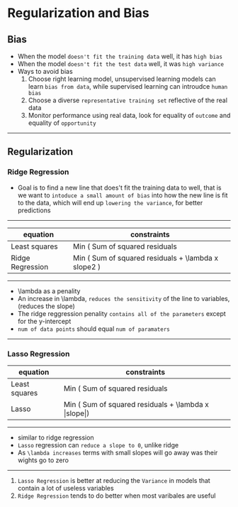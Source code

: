 # Regularization and Bias


## Bias
- When the model `doesn't fit the training data` well, it has `high bias`
- When the model `doesn't fit the test data` well, it was `high variance`
- Ways to avoid bias
    1. Choose right learning model, unsupervised learning models can learn `bias from data`, while supervised learning can introudce `human bias`
    2. Choose  a diverse `representative training set` reflective of the real data
    3. Monitor performance using real data, look for equality of `outcome` and equality of `opportunity`

---
## Regularization

### Ridge Regression

- Goal is to find a new line that does't fit the training data to well, that is we want to `intoduce a small amount of bias` into how the new line is fit to the data, which will end up `lowering the variance`, for better predictions

---

| equation         | constraints                                         |
|------------------|-----------------------------------------------------|
| Least squares    | Min ( Sum of squared residuals                      |
| Ridge Regression | Min ( Sum of squared residuals + \lambda x slope2 ) | 

---
- \lambda as a penality
- An increase in \lambda, `reduces the sensitivity` of the line to variables, (reduces the slope)
- The ridge reggression penality `contains all of the parameters` except for the y-intercept
- `num of data points` should equal `num of paramaters`

---

### Lasso Regression

| equation      | constraints                                           |
|---------------|-------------------------------------------------------|
| Least squares | Min ( Sum of squared residuals                        |
| Lasso         | Min ( Sum of squared residuals + \lambda x \|slope\|) |

---

- similar to ridge regression
- `Lasso` regression can `reduce a slope to 0`, unlike ridge
- As `\lambda increases` terms with small slopes will go away was their wights go to zero
---
1. `Lasso Regression` is better at reducing the `Variance` in models that contain a lot of useless variables
2. `Ridge Regression` tends to do better when most varibales are useful

